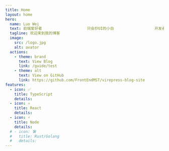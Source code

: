 ```yaml
---
title: Home
layout: home
hero:
  name: Luo Wei
  text: 前端爱好者                    只会抄UI的小白                  开发者
  tagline: 欢迎来到我的博客                                                         我会在这里将我的学习过程进行记录并分享                一切伟大的思想和行动，都有一个微不足道的开始 —— 加缪(Albert Camus)
  image:
    src: /logo.jpg
    alt: avator
  actions:
    - theme: brand
      text: View Blog
      link: /guide/test
    - theme: alt
      text: View on GitHub
      link: https://github.com/FrontEndMST/virepress-blog-site
features:
  - icon: ✅
    title: TypeScript
    details:
  - icon: ⚛️
    title: React
    details:
  - icon: ⚡️
    title: Node
    details:
  # - icon: 🛠️
  #   title: Rust/Golang
  #   details:
---
```

